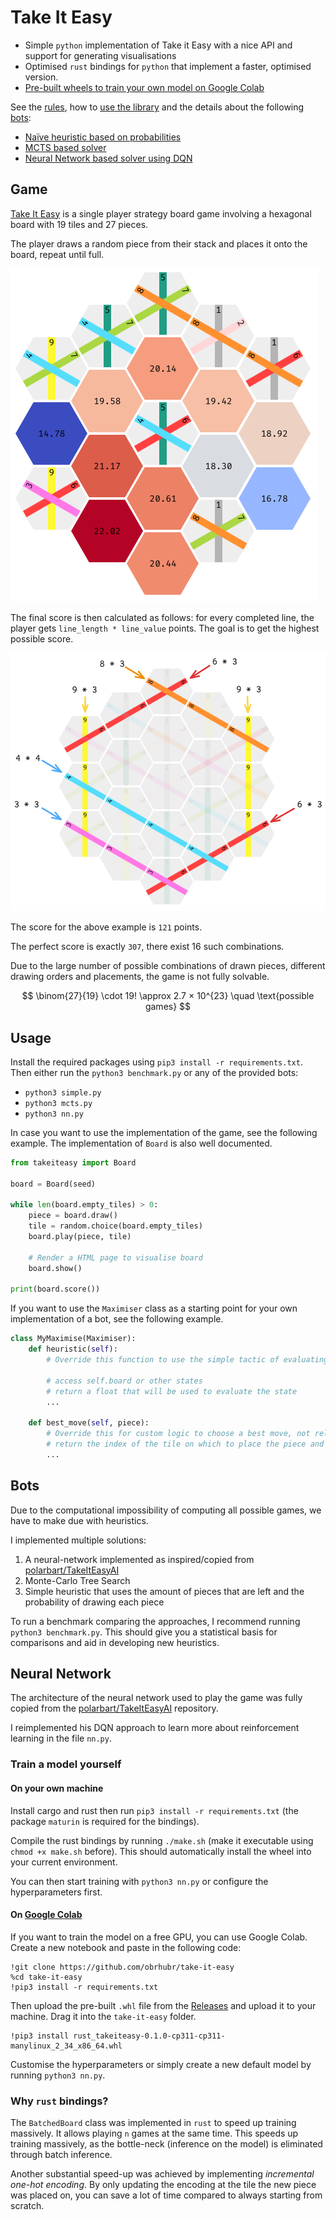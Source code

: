 # Take It Easy

 - Simple `python` implementation of Take it Easy with a nice API and support for generating visualisations
 - Optimised `rust` bindings for `python` that implement a faster, optimised version.
 - [Pre-built wheels to train your own model on Google Colab](#train-a-model-yourself)

See the [rules](#game), how to [use the library](#usage) and the details about the following [bots](#bots):
 - [Naïve heuristic based on probabilities](#bots)
 - [MCTS based solver](#bots)
 - [Neural Network based solver using DQN](#neural-network)

## Game

[Take It Easy](https://en.wikipedia.org/wiki/Take_It_Easy_(game)) is a single player strategy board game involving a hexagonal board with 19 tiles and 27 pieces.

The player draws a random piece from their stack and places it onto the board, repeat until full.

![Half-filled Take It Easy grid.](.github/header.png)

The final score is then calculated as follows: for every completed line, the player gets `line_length * line_value` points. The goal is to get the highest possible score.

![Score being calculated](.github/scoring.png)

The score for the above example is `121` points.

The perfect score is exactly `307`, there exist 16 such combinations.

Due to the large number of possible combinations of drawn pieces, different drawing orders and placements, the game is not fully solvable.

$$ \binom{27}{19} \cdot 19! \approx 2.7 × 10^{23} \quad \text{possible games} $$

## Usage

Install the required packages using `pip3 install -r requirements.txt`. Then either run the `python3 benchmark.py` or any of the provided bots:
 - `python3 simple.py`
 - `python3 mcts.py`
 - `python3 nn.py`

In case you want to use the implementation of the game, see the following example. The implementation of `Board` is also well documented.

```python
from takeiteasy import Board

board = Board(seed)

while len(board.empty_tiles) > 0:
	piece = board.draw()
	tile = random.choice(board.empty_tiles)
	board.play(piece, tile)

	# Render a HTML page to visualise board
	board.show()

print(board.score())
```

If you want to use the `Maximiser` class as a starting point for your own implementation of a bot, see the following example.

```python
class MyMaximise(Maximiser):
	def heuristic(self):
		# Override this function to use the simple tactic of evaluating all possible board states for the current tile.

		# access self.board or other states
		# return a float that will be used to evaluate the state
		...

	def best_move(self, piece):
		# Override this for custom logic to choose a best move, not relying on the evaluation of all possible next states
		# return the index of the tile on which to place the piece and a dict with expectation values for all tiles (debug / visualisation aid)
		...
```

## Bots

Due to the computational impossibility of computing all possible games, we have to make due with heuristics.

I implemented multiple solutions:
 1. A neural-network implemented as inspired/copied from [polarbart/TakeItEasyAI](https://github.com/polarbart/TakeItEasyAI)
 2. Monte-Carlo Tree Search
 3. Simple heuristic that uses the amount of pieces that are left and the probability of drawing each piece

To run a benchmark comparing the approaches, I recommend running `python3 benchmark.py`. This should give you a statistical basis for comparisons and aid in developing new heuristics.

## Neural Network

The architecture of the neural network used to play the game was fully copied from the [polarbart/TakeItEasyAI](https://github.com/polarbart/TakeItEasyAI) repository.

I reimplemented his DQN approach to learn more about reinforcement learning in the file `nn.py`.

### Train a model yourself

#### On your own machine

Install cargo and rust then run `pip3 install -r requirements.txt` (the package `maturin` is required for the bindings).

Compile the rust bindings by running `./make.sh` (make it executable using `chmod +x make.sh` before). This should automatically install the wheel into your current environment.

You can then start training with `python3 nn.py` or configure the hyperparameters first.

#### On [Google Colab](https://colab.google)

If you want to train the model on a free GPU, you can use Google Colab. Create a new notebook and paste in the following code:

```
!git clone https://github.com/obrhubr/take-it-easy
%cd take-it-easy
!pip3 install -r requirements.txt
```

Then upload the pre-built `.whl` file from the [Releases](https://github.com/obrhubr/take-it-easy/releases) and upload it to your machine. Drag it into the `take-it-easy` folder.

```
!pip3 install rust_takeiteasy-0.1.0-cp311-cp311-manylinux_2_34_x86_64.whl
```

Customise the hyperparameters or simply create a new default model by running `python3 nn.py`.

### Why `rust` bindings?

The `BatchedBoard` class was implemented in `rust` to speed up training massively. It allows playing `n` games at the same time. This speeds up training massively, as the bottle-neck (inference on the model) is eliminated through batch inference.

Another substantial speed-up was achieved by implementing *incremental one-hot encoding*. By only updating the encoding at the tile the new piece was placed on, you can save a lot of time compared to always starting from scratch.